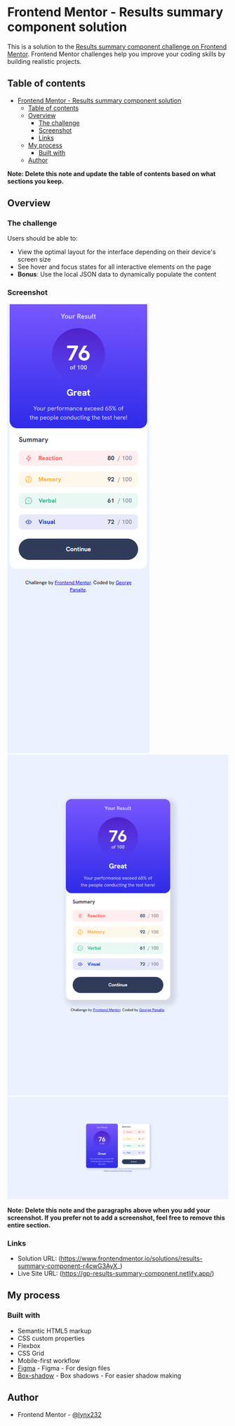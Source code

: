 # Frontend Mentor - Results summary component solution

This is a solution to the [Results summary component challenge on Frontend Mentor](https://www.frontendmentor.io/challenges/results-summary-component-CE_K6s0maV). Frontend Mentor challenges help you improve your coding skills by building realistic projects. 

## Table of contents

- [Frontend Mentor - Results summary component solution](#frontend-mentor---results-summary-component-solution)
  - [Table of contents](#table-of-contents)
  - [Overview](#overview)
    - [The challenge](#the-challenge)
    - [Screenshot](#screenshot)
    - [Links](#links)
  - [My process](#my-process)
    - [Built with](#built-with)
  - [Author](#author)

**Note: Delete this note and update the table of contents based on what sections you keep.**

## Overview

### The challenge

Users should be able to:

- View the optimal layout for the interface depending on their device's screen size
- See hover and focus states for all interactive elements on the page
- **Bonus**: Use the local JSON data to dynamically populate the content

### Screenshot

![](./screenshots/screenshot-2024-11-28-17-34-13.png)
![](./screenshots/screenshot-2024-11-28-17-34-26.png)
![](./screenshots/screenshot-2024-11-28-17-35-02.png)


**Note: Delete this note and the paragraphs above when you add your screenshot. If you prefer not to add a screenshot, feel free to remove this entire section.**

### Links

- Solution URL: (https://www.frontendmentor.io/solutions/results-summary-component-r4cwG3AyX_)
- Live Site URL: (https://gp-results-summary-component.netlify.app/)

## My process

### Built with

- Semantic HTML5 markup
- CSS custom properties
- Flexbox
- CSS Grid
- Mobile-first workflow
- [Figma](https://www.figma.com/) - Figma - For design files
- [Box-shadow](https://box-shadow.dev/) - Box shadows - For easier shadow making


## Author

- Frontend Mentor - [@lynx232](https://www.frontendmentor.io/profile/lynx232)
